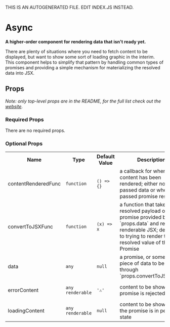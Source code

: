 THIS IS AN AUTOGENERATED FILE. EDIT INDEX.JS INSTEAD.

# Async
__A higher-order component for rendering data that isn't ready yet.__

There are plenty of situations where you need to fetch content to be displayed, but want
to show some sort of loading graphic in the interim. This component helps to simplify
that pattern by handling common types of promises and providing a simple mechanism
for materializing the resolved data into JSX.

## Props

_Note: only top-level props are in the README, for the full list check out the [website](http://boundless.js.org/Async#props)._

### Required Props

There are no required props.


### Optional Props

<table>
<tr>
<th>Name</th>
<th>Type</th>
<th>Default Value</th>
<th>Description</th>
</tr>

<tr>
<td>contentRenderedFunc</td>
<td><pre><code>function</code></pre></td>
<td><pre><code class="language-js">() => {}</code></pre></td>
<td>a callback for when real content has been rendered; either normal passed data or when a passed promise resolves</td>
</tr>

<tr>
<td>convertToJSXFunc</td>
<td><pre><code>function</code></pre></td>
<td><pre><code class="language-js">(x) => x</code></pre></td>
<td>a function that takes the resolved payload of a promise provided by `props.data` and returns renderable JSX; defaults to trying to render the resolved value of the Promise</td>
</tr>

<tr>
<td>data</td>
<td><pre><code>any</code></pre></td>
<td><pre><code class="language-js">null</code></pre></td>
<td>a promise, or some other piece of data to be run through `props.convertToJSXFunc`</td>
</tr>

<tr>
<td>errorContent</td>
<td><pre><code>any renderable</code></pre></td>
<td><pre><code class="language-js">'⚠️'</code></pre></td>
<td>content to be shown if the promise is rejected</td>
</tr>

<tr>
<td>loadingContent</td>
<td><pre><code>any renderable</code></pre></td>
<td><pre><code class="language-js">null</code></pre></td>
<td>content to be shown while the promise is in pending state</td>
</tr>

</table>


